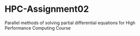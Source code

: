 # HPC-Assignment02
Parallel methods of solving partial differential equations for High Performance Computing Course

